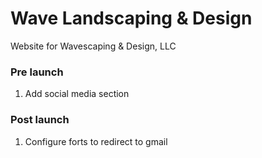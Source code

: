 # Wave Landscaping & Design

Website for Wavescaping & Design, LLC

### Pre launch
1. Add social media section

### Post launch
1. Configure forts to redirect to gmail
